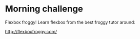 # Morning challenge


Flexbox froggy!
Learn flexbox from the best froggy tutor around:

http://flexboxfroggy.com/

